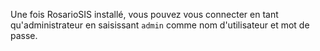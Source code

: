 Une fois RosarioSIS installé, vous pouvez vous connecter en tant qu'administrateur en saisissant `admin` comme nom d'utilisateur et mot de passe.